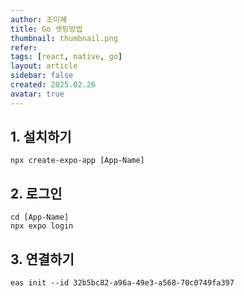 ```yaml
---
author: 조미혜
title: Go 셋팅방법
thumbnail: thumbnail.png
refer:
tags: [react, native, go]
layout: article
sidebar: false
created: 2025.02.26
avatar: true
---
```


## 1. 설치하기

```
npx create-expo-app [App-Name]
```

## 2. 로그인

```
cd [App-Name]
npx expo login
```

## 3. 연결하기

```
eas init --id 32b5bc82-a96a-49e3-a568-70c0749fa397
```
